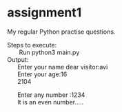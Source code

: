 # assignment1
My regular Python practise questions.

Steps to execute:<br>
&nbsp;&nbsp;&nbsp;&nbsp;&nbsp;&nbsp; Run python3 main.py<br>
Output: <br>
&nbsp;&nbsp;&nbsp;&nbsp;&nbsp;&nbsp;Enter your name dear visitor:avi<br>
&nbsp;&nbsp;&nbsp;&nbsp;&nbsp;&nbsp;Enter your age:16<br>
&nbsp;&nbsp;&nbsp;&nbsp;&nbsp;&nbsp;2104<br>

&nbsp;&nbsp;&nbsp;&nbsp;&nbsp;&nbsp;Enter any number :1234<br>
&nbsp;&nbsp;&nbsp;&nbsp;&nbsp;&nbsp;It is an even number.....

